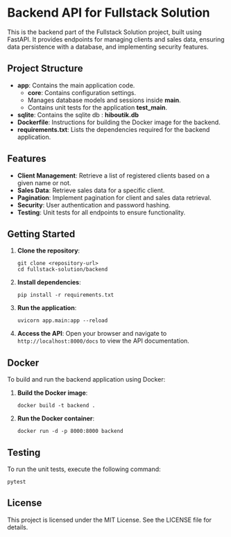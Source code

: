 # Backend API for Fullstack Solution

This is the backend part of the Fullstack Solution project, built using FastAPI. It provides endpoints for managing clients and sales data, ensuring data persistence with a database, and implementing security features.

## Project Structure

- **app**: Contains the main application code.
  - **core**: Contains configuration settings.
  - Manages database models and sessions inside **main**.
  - Contains unit tests for the application **test_main**.
- **sqlite**: Contains the sqlite db : **hiboutik.db**
- **Dockerfile**: Instructions for building the Docker image for the backend.
- **requirements.txt**: Lists the dependencies required for the backend application.

## Features

- **Client Management**: Retrieve a list of registered clients based on a given name or not.
- **Sales Data**: Retrieve sales data for a specific client.
- **Pagination**: Implement pagination for client and sales data retrieval.
- **Security**: User authentication and password hashing.
- **Testing**: Unit tests for all endpoints to ensure functionality.

## Getting Started

1. **Clone the repository**:
   ```
   git clone <repository-url>
   cd fullstack-solution/backend
   ```

2. **Install dependencies**:
   ```
   pip install -r requirements.txt
   ```

3. **Run the application**:
   ```
   uvicorn app.main:app --reload
   ```

4. **Access the API**: Open your browser and navigate to `http://localhost:8000/docs` to view the API documentation.

## Docker

To build and run the backend application using Docker:

1. **Build the Docker image**:
   ```
   docker build -t backend .
   ```

2. **Run the Docker container**:
   ```
   docker run -d -p 8000:8000 backend
   ```

## Testing

To run the unit tests, execute the following command:
```
pytest 
```

## License

This project is licensed under the MIT License. See the LICENSE file for details.